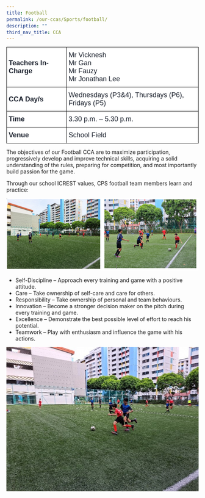 ```yaml
---
title: Football
permalink: /our-ccas/Sports/football/
description: ""
third_nav_title: CCA
---
```

<style type="text/css">
.tg  {border-collapse:collapse;border-spacing:0;}
.tg td{border-color:black;border-style:solid;border-width:1px;font-family:Arial, sans-serif;font-size:14px;
  overflow:hidden;padding:10px 5px;word-break:normal;}
.tg th{border-color:black;border-style:solid;border-width:1px;font-family:Arial, sans-serif;font-size:14px;
  font-weight:normal;overflow:hidden;padding:10px 5px;word-break:normal;}
.tg .tg-via6{background-color:#FFF;color:#1A202C;font-size:18px;font-weight:bold;text-align:left;vertical-align:middle}
.tg .tg-l3od{background-color:#FFF;color:#1A202C;font-size:18px;text-align:left;vertical-align:middle}
</style>
<table class="tg">
<thead>
  <tr>
    <th class="tg-via6"><span style="font-weight:bold;color:#1A202C;background-color:#FFF">Teachers In-Charge</span></th>
    <th class="tg-l3od"><span style="font-weight:normal;color:#1A202C;background-color:#FFF">Mr Vicknesh</span><br><span style="font-weight:normal;color:#1A202C;background-color:#FFF">Mr Gan</span><br><span style="font-weight:normal;color:#1A202C;background-color:#FFF">Mr Fauzy</span><br><span style="font-weight:normal;color:#1A202C;background-color:#FFF">Mr Jonathan Lee</span></th>
  </tr>
</thead>
<tbody>
  <tr>
    <td class="tg-via6"><span style="font-weight:bold;color:#1A202C;background-color:#FFF">CCA Day/s</span></td>
    <td class="tg-l3od"><span style="color:#1A202C;background-color:#FFF">Wednesdays (P3&amp;4), Thursdays (P6), Fridays (P5)</span></td>
  </tr>
  <tr>
    <td class="tg-via6"><span style="font-weight:bold;color:#1A202C;background-color:#FFF">Time</span></td>
    <td class="tg-l3od"><span style="color:#1A202C;background-color:#FFF">3.30 p.m. – 5.30 p.m.</span></td>
  </tr>
  <tr>
    <td class="tg-via6"><span style="font-weight:bold;color:#1A202C;background-color:#FFF">Venue</span></td>
    <td class="tg-l3od"><span style="color:#1A202C;background-color:#FFF">School Field</span></td>
  </tr>
</tbody>
</table>
	
The objectives of our Football CCA are to maximize participation, progressively develop and improve technical skills, acquiring a solid understanding of the rules, preparing for competition, and most importantly build passion for the game. 

Through our school ICREST values, CPS football team members learn and practice:

![](/images/football(1).png)

* Self-Discipline – Approach every training and game with a positive attitude.
* Care – Take ownership of self-care and care for others.
* Responsibility – Take ownership of personal and team behaviours.
* Innovation – Become a stronger decision maker on the pitch during every training and game.
* Excellence – Demonstrate the best possible level of effort to reach his potential.
* Teamwork – Play with enthusiasm and influence the game with his actions.

![](/images/football(4).jpg)